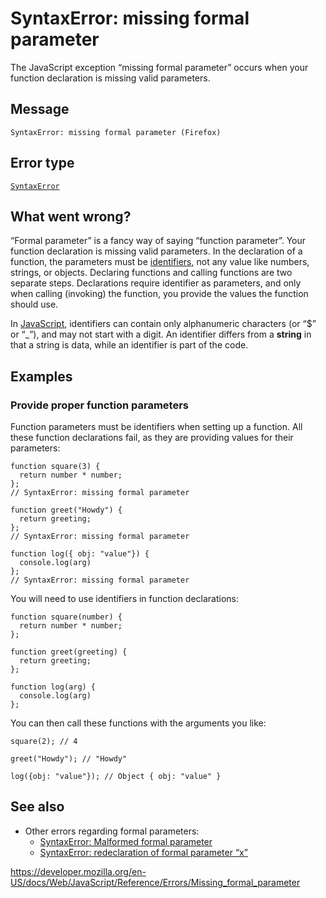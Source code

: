 SyntaxError: missing formal parameter
=====================================

The JavaScript exception “missing formal parameter” occurs when your function declaration is missing valid parameters.

Message
-------

    SyntaxError: missing formal parameter (Firefox)

Error type
----------

[`SyntaxError`](../global_objects/syntaxerror)

What went wrong?
----------------

“Formal parameter” is a fancy way of saying “function parameter”. Your function declaration is missing valid parameters. In the declaration of a function, the parameters must be [identifiers](https://developer.mozilla.org/en-US/docs/Glossary/Identifier), not any value like numbers, strings, or objects. Declaring functions and calling functions are two separate steps. Declarations require identifier as parameters, and only when calling (invoking) the function, you provide the values the function should use.

In [JavaScript](https://developer.mozilla.org/en-US/docs/Glossary/JavaScript), identifiers can contain only alphanumeric characters (or “$” or “\_”), and may not start with a digit. An identifier differs from a **string** in that a string is data, while an identifier is part of the code.

Examples
--------

### Provide proper function parameters

Function parameters must be identifiers when setting up a function. All these function declarations fail, as they are providing values for their parameters:

    function square(3) {
      return number * number;
    };
    // SyntaxError: missing formal parameter

    function greet("Howdy") {
      return greeting;
    };
    // SyntaxError: missing formal parameter

    function log({ obj: "value"}) {
      console.log(arg)
    };
    // SyntaxError: missing formal parameter

You will need to use identifiers in function declarations:

    function square(number) {
      return number * number;
    };

    function greet(greeting) {
      return greeting;
    };

    function log(arg) {
      console.log(arg)
    };

You can then call these functions with the arguments you like:

    square(2); // 4

    greet("Howdy"); // "Howdy"

    log({obj: "value"}); // Object { obj: "value" }

See also
--------

-   Other errors regarding formal parameters:
    -   [SyntaxError: Malformed formal parameter](malformed_formal_parameter)
    -   [SyntaxError: redeclaration of formal parameter “x”](redeclared_parameter)

<a href="https://developer.mozilla.org/en-US/docs/Web/JavaScript/Reference/Errors/Missing_formal_parameter" class="_attribution-link">https://developer.mozilla.org/en-US/docs/Web/JavaScript/Reference/Errors/Missing_formal_parameter</a>
